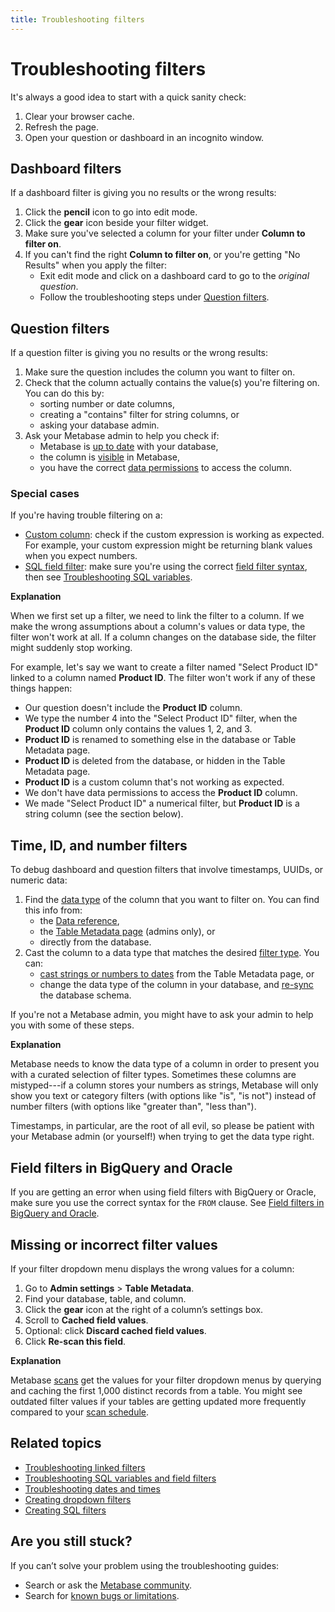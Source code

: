 ```yaml
---
title: Troubleshooting filters
---
```


# Troubleshooting filters

It's always a good idea to start with a quick sanity check:

1. Clear your browser cache.
2. Refresh the page.
3. Open your question or dashboard in an incognito window.

## Dashboard filters

If a dashboard filter is giving you no results or the wrong results:

1. Click the **pencil** icon to go into edit mode.
2. Click the **gear** icon beside your filter widget.
3. Make sure you've selected a column for your filter under **Column to filter on**.
4. If you can't find the right **Column to filter on**, or you're getting "No Results" when you apply the filter:
   - Exit edit mode and click on a dashboard card to go to the _original question_.
   - Follow the troubleshooting steps under [Question filters](#question-filters).

## Question filters

If a question filter is giving you no results or the wrong results:

1. Make sure the question includes the column you want to filter on.
2. Check that the column actually contains the value(s) you're filtering on. You can do this by:
   - sorting number or date columns,
   - creating a "contains" filter for string columns, or
   - asking your database admin.
3. Ask your Metabase admin to help you check if:
   - Metabase is [up to date](../../databases/sync-scan.md) with your database,
   - the column is [visible](../../data-modeling/metadata-editing.md#column-visibility) in Metabase,
   - you have the correct [data permissions](../../permissions/data.md) to access the column.

### Special cases

If you're having trouble filtering on a:

- [Custom column](../../questions/query-builder/introduction.md#creating-custom-columns): check if the custom expression is working as expected. For example, your custom expression might be returning blank values when you expect numbers.
- [SQL field filter](../../questions/native-editor/sql-parameters.md#the-field-filter-variable-type): make sure you're using the correct [field filter syntax](../../questions/native-editor/sql-parameters.md#field-filter-syntax), then see [Troubleshooting SQL variables](../sql.md#sql-variables-and-field-filters).

**Explanation**

When we first set up a filter, we need to link the filter to a column. If we make the wrong assumptions about a column's values or data type, the filter won't work at all. If a column changes on the database side, the filter might suddenly stop working.

For example, let's say we want to create a filter named "Select Product ID" linked to a column named **Product ID**. The filter won't work if any of these things happen:

- Our question doesn't include the **Product ID** column.
- We type the number 4 into the "Select Product ID" filter, when the **Product ID** column only contains the values 1, 2, and 3.
- **Product ID** is renamed to something else in the database or Table Metadata page.
- **Product ID** is deleted from the database, or hidden in the Table Metadata page.
- **Product ID** is a custom column that's not working as expected.
- We don't have data permissions to access the **Product ID** column.
- We made "Select Product ID" a numerical filter, but **Product ID** is a string column (see the section below).

## Time, ID, and number filters

To debug dashboard and question filters that involve timestamps, UUIDs, or numeric data:

1. Find the [data type](https://www.metabase.com/learn/grow-your-data-skills/data-fundamentals/data-types-overview) of the column that you want to filter on. You can find this info from:
   - the [Data reference](../../exploration-and-organization/data-model-reference.md),
   - the [Table Metadata page](../../data-modeling/metadata-editing.md) (admins only), or
   - directly from the database.
2. Cast the column to a data type that matches the desired [filter type](../../questions/query-builder/introduction.md#filter-types). You can:
   - [cast strings or numbers to dates](../../data-modeling/metadata-editing.md#casting-to-a-specific-data-type) from the Table Metadata page, or
   - change the data type of the column in your database, and [re-sync](../../databases/sync-scan.md#manually-syncing-tables-and-columns) the database schema.

If you're not a Metabase admin, you might have to ask your admin to help you with some of these steps.

**Explanation**

Metabase needs to know the data type of a column in order to present you with a curated selection of filter types. Sometimes these columns are mistyped---if a column stores your numbers as strings, Metabase will only show you text or category filters (with options like "is", "is not") instead of number filters (with options like "greater than", "less than").

Timestamps, in particular, are the root of all evil, so please be patient with your Metabase admin (or yourself!) when trying to get the data type right.

## Field filters in BigQuery and Oracle

If you are getting an error when using field filters with BigQuery or Oracle, make sure you use the correct syntax for the `FROM` clause. See [Field filters in BigQuery and Oracle](../../questions/native-editor/sql-parameters.md#field-filters-in-bigquery-and-oracle).

## Missing or incorrect filter values

If your filter dropdown menu displays the wrong values for a column:

1. Go to **Admin settings** > **Table Metadata**.
2. Find your database, table, and column.
3. Click the **gear** icon at the right of a column’s settings box.
4. Scroll to **Cached field values**.
5. Optional: click **Discard cached field values**.
6. Click **Re-scan this field**.

**Explanation**

Metabase [scans](../../databases/sync-scan.md#how-database-scans-work) get the values for your filter dropdown menus by querying and caching the first 1,000 distinct records from a table. You might see outdated filter values if your tables are getting updated more frequently compared to your [scan schedule](../../databases/sync-scan.md#scheduling-database-scans).

## Related topics

- [Troubleshooting linked filters](../linked-filters.md)
- [Troubleshooting SQL variables and field filters](../sql.md#sql-variables-and-field-filters)
- [Troubleshooting dates and times](../timezones.md)
- [Creating dropdown filters](../../data-modeling/metadata-editing.md#changing-a-search-box-filter-to-a-dropdown-filter)
- [Creating SQL filters](../../questions/native-editor/sql-parameters.md)

## Are you still stuck?

If you can’t solve your problem using the troubleshooting guides:

- Search or ask the [Metabase community](https://discourse.metabase.com/).
- Search for [known bugs or limitations](../known-issues.md).
